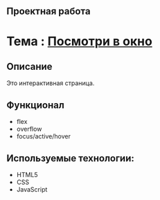 ## Проектная работа

# Тема : [Посмотри в окно](https://jon666grid.github.io/posmotri_v_okno/)

## Описание
Это интерактивная страница.

## Функционал
* flex
* overflow
* focus/active/hover

## Используемые технологии:

* HTML5
* CSS
* JavaScript
